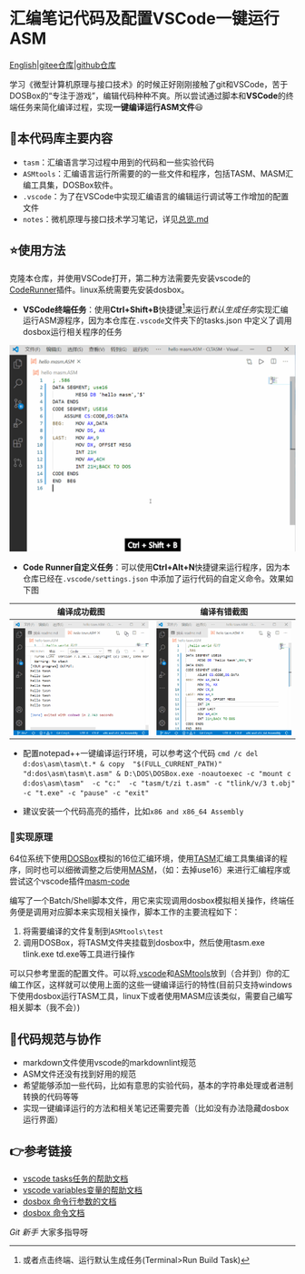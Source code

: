 # 汇编笔记代码及配置VSCode一键运行ASM

[English](readme.md)|[gitee仓库](https://gitee.com/chenliucx/CLTASM)|[github仓库](https://github.com/xsro/VSC-Tasm)

学习《微型计算机原理与接口技术》的时候正好刚刚接触了git和VSCode，苦于DOSBox的“专注于游戏”，编辑代码种种不爽。所以尝试通过脚本和**VSCode**的终端任务来简化编译过程，实现**一键编译运行ASM文件**:smiley:

## :file_folder:本代码库主要内容

- `tasm`：汇编语言学习过程中用到的代码和一些实验代码
- `ASMtools`：汇编语言运行所需要的的一些文件和程序，包括TASM、MASM汇编工具集，DOSBox软件。
- `.vscode`：为了在VSCode中实现汇编语言的编辑运行调试等工作增加的配置文件
- `notes`：微机原理与接口技术学习笔记，详见[总览.md](微型计算机原理与接口技术\总览.md)

## :star:使用方法

克隆本仓库，并使用VSCode打开，第二种方法需要先安装vscode的[CodeRunner](https://marketplace.visualstudio.com/items?itemName=formulahendry.code-runner)插件。linux系统需要先安装dosbox。

- **VSCode终端任务**：使用**Ctrl+Shift+B**快捷键[^task]来运行*默认生成任务*实现汇编运行ASM源程序，因为本仓库在`.vscode`文件夹下的tasks.json 中定义了调用dosbox运行相关程序的任务

![vscode tasks 效果示例](pics/tasksView.gif)

- **Code Runner自定义任务**：可以使用**Ctrl+Alt+N**快捷键来运行程序，因为本仓库已经在`.vscode/settings.json` 中添加了运行代码的自定义命令。效果如下图

|编译成功截图|编译有错截图|
|------------|------|
|![coderunner无错误截图](pics/CodeRunnerView.gif)|![coderunner有错误截图](pics/CodeRunnerErrView.gif)|

- 配置notepad++一键编译运行环境，可以参考这个代码
`cmd /c del d:dos\asm\tasm\t.* & copy  "$(FULL_CURRENT_PATH)" "d:dos\asm\tasm\t.asm" & D:\DOS\DOSBox.exe -noautoexec -c "mount c d:dos\asm\tasm"  -c "c:"  -c "tasm/t/zi t.asm" -c "tlink/v/3 t.obj" -c "t.exe" -c "pause" -c "exit"`

- 建议安装一个代码高亮的插件，比如`x86 and x86_64 Assembly`

### :runner:实现原理

64位系统下使用[DOSBox](ASM/Dosbox/DOSBox.exe)模拟的16位汇编环境，使用[TASM](ASM/TASM)汇编工具集编译的程序，同时也可以细微调整之后使用[MASM](ASM/MASM)，（如：去掉use16）来进行汇编程序或尝试这个vscode插件[masm-code](https://github.com/Woodykaixa/masm-code)

编写了一个Batch/Shell脚本文件，用它来实现调用dosbox模拟相关操作，终端任务便是调用对应脚本来实现相关操作，脚本工作的主要流程如下：

1. 将需要编译的文件复制到`ASMtools\test`
2. 调用DOSBox，将TASM文件夹挂载到dosbox中，然后使用tasm.exe tlink.exe td.exe等工具进行操作

可以只参考里面的配置文件。可以将[.vscode](.vscode)和[ASMtools](ASMtools)放到（合并到）你的汇编工作区，这样就可以使用上面的这些一键编译运行的特性(目前只支持windows下使用dosbox运行TASM工具，linux下或者使用MASM应该类似，需要自己编写相关脚本（我不会）)

## :sparkling_heart:代码规范与协作

- markdown文件使用vscode的markdownlint规范
- ASM文件还没有找到好用的规范
- 希望能够添加一些代码，比如有意思的实验代码，基本的字符串处理或者进制转换的代码等等
- 实现一键编译运行的方法和相关笔记还需要完善（比如没有办法隐藏dosbox运行界面）

## :point_right:参考链接

- [vscode tasks任务的帮助文档](https://code.visualstudio.com/docs/editor/tasks#vscode)
- [vscode variables变量的帮助文档](https://code.visualstudio.com/docs/editor/variables-reference)
- [dosbox 命令行参数的文档](https://www.dosbox.com/wiki/Usage)
- [dosbox 命令文档](https://www.dosbox.com/wiki/Commands)

*Git 新手* 大家多指导呀

[^task]: 或者点击终端、运行默认生成任务(Terminal>Run Build Task)
